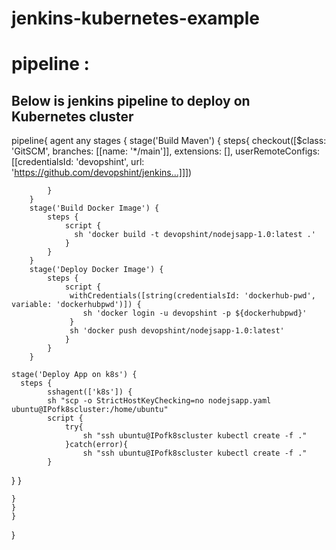 # jenkins-kubernetes-example
# pipeline : #

## Below is jenkins pipeline to deploy on Kubernetes cluster
pipeline{
    agent any
    stages {
        stage('Build Maven') {
            steps{
                checkout([$class: 'GitSCM', branches: [[name: '*/main']], extensions: [], userRemoteConfigs: [[credentialsId: 'devopshint', url: 'https://github.com/devopshint/jenkins...]]])

             
            }
        }
        stage('Build Docker Image') {
            steps {
                script {
                  sh 'docker build -t devopshint/nodejsapp-1.0:latest .'
                }
            }
        }
        stage('Deploy Docker Image') {
            steps {
                script {
                 withCredentials([string(credentialsId: 'dockerhub-pwd', variable: 'dockerhubpwd')]) {
                    sh 'docker login -u devopshint -p ${dockerhubpwd}'
                 }  
                 sh 'docker push devopshint/nodejsapp-1.0:latest'
                }
            }
        }
    
    stage('Deploy App on k8s') {
      steps {
            sshagent(['k8s']) {
            sh "scp -o StrictHostKeyChecking=no nodejsapp.yaml ubuntu@IPofk8scluster:/home/ubuntu"
            script {
                try{
                    sh "ssh ubuntu@IPofk8scluster kubectl create -f ."
                }catch(error){
                    sh "ssh ubuntu@IPofk8scluster kubectl create -f ."
            }
}
        }
      
    }
    }
    }
}
